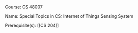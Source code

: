 




Course: CS 48007

Name: Special Topics in CS: Internet of Things Sensing System

Prerequisite(s): [[CS 204]]